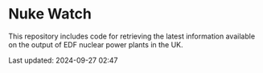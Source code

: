 # Nuke Watch

This repository includes code for retrieving the latest information available on the output of EDF nuclear power plants in the UK.

Last updated: 2024-09-27 02:47